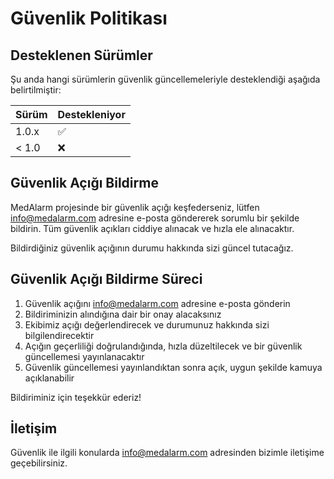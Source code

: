 # Güvenlik Politikası

## Desteklenen Sürümler

Şu anda hangi sürümlerin güvenlik güncellemeleriyle desteklendiği aşağıda belirtilmiştir:

| Sürüm | Destekleniyor |
| ------- | ------------------ |
| 1.0.x   | :white_check_mark: |
| < 1.0   | :x:                |

## Güvenlik Açığı Bildirme

MedAlarm projesinde bir güvenlik açığı keşfederseniz, lütfen [info@medalarm.com](mailto:info@medalarm.com) adresine e-posta göndererek sorumlu bir şekilde bildirin. Tüm güvenlik açıkları ciddiye alınacak ve hızla ele alınacaktır.

Bildirdiğiniz güvenlik açığının durumu hakkında sizi güncel tutacağız.

## Güvenlik Açığı Bildirme Süreci

1. Güvenlik açığını [info@medalarm.com](mailto:info@medalarm.com) adresine e-posta gönderin
2. Bildiriminizin alındığına dair bir onay alacaksınız
3. Ekibimiz açığı değerlendirecek ve durumunuz hakkında sizi bilgilendirecektir
4. Açığın geçerliliği doğrulandığında, hızla düzeltilecek ve bir güvenlik güncellemesi yayınlanacaktır
5. Güvenlik güncellemesi yayınlandıktan sonra açık, uygun şekilde kamuya açıklanabilir

Bildiriminiz için teşekkür ederiz!

## İletişim

Güvenlik ile ilgili konularda [info@medalarm.com](mailto:info@medalarm.com) adresinden bizimle iletişime geçebilirsiniz.
